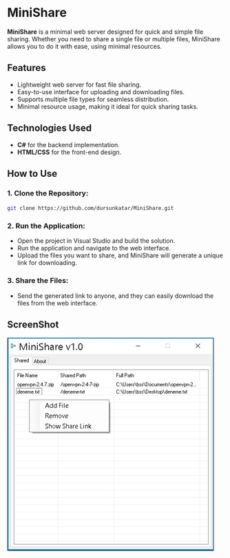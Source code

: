# MiniShare

**MiniShare** is a minimal web server designed for quick and simple file sharing. Whether you need to share a single file or multiple files, MiniShare allows you to do it with ease, using minimal resources.

## Features
- Lightweight web server for fast file sharing.
- Easy-to-use interface for uploading and downloading files.
- Supports multiple file types for seamless distribution.
- Minimal resource usage, making it ideal for quick sharing tasks.

## Technologies Used
- **C#** for the backend implementation.
- **HTML/CSS** for the front-end design.

## How to Use
### 1. Clone the Repository:
```bash
git clone https://github.com/dursunkatar/MiniShare.git
```
### 2. Run the Application:
- Open the project in Visual Studio and build the solution.
- Run the application and navigate to the web interface.
- Upload the files you want to share, and MiniShare will generate a unique link for downloading.

### 3. Share the Files:
- Send the generated link to anyone, and they can easily download the files from the web interface.

## ScreenShot
![file share](https://github.com/dursunkatar/MiniShare/blob/master/screen.jpg)
